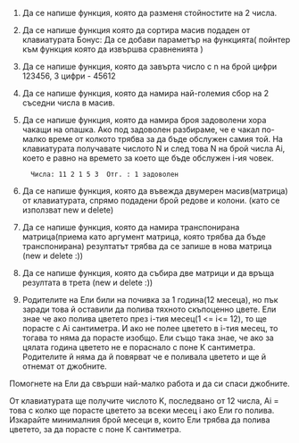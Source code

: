 ﻿
1. Да се напише функция, която да разменя стойностите на 2 числа.


2. Да се напише функция която да сортира масив подаден от клавиатурата
Бонус: Да се добави параметър на функцията( пойнтер към функция която да извършва сравненията )

3. Да се напише функция, която да завърта число с n на брой цифри
     123456, 3 цифри - 45612

4. Да се напише функция, която да намира най-големия сбор на 2 съседни числа в масив. 

5. Да се напише функция, която да намира броя задоволени хора чакащи на опашка. Ако под задоволен разбираме, че е чакал по-малко време
от колкото трябва за да бъде обслужен самия той. На клавиатурата получавате числото N и след това N на брой числа Аi, което е равно
на времето за което ще бъде обслужен i-ия човек.

 		 Числа: 11 2 1 5 3  Отг. : 1 задоволен

6. Да се напише функция, която да въвежда двумерен масив(матрица) от клавиатурата,
   спрямо подадени брой редове и колони. (като се използват new и delete)
   
7. Да се напише функция, която да намира транспонирана матрица(приема като аргумент матрица, която трябва да бъде транспонирана)
   резултатът трябва да се запише в нова матрица
   (new и delete :))

8. Да се напише функция, която да събира две матрици и да връща резултата в трета
   (new и delete :))

8. Родителите на Ели били на почивка за 1 година(12 месеца), но пък заради това й оставили да полива тяхното скъпоценно цвете.
Ели знае че ако полива цветето през i-тия месец(1 <= i<= 12), то ще порасте с Ai сантиметра. И ако не полее цветето в i-тия месец, то
тогава то няма да порасте изобщо. Ели също така знае, че ако за цялата година цветето не е пораснало с поне К сантиметра.
Родителите й няма да й повярват че е поливала цветето и ще й отнемат от джобните.

Помогнете на Ели да свърши най-малко работа и да си спаси джобните.

От клавиатурата ще получите числото K, последвано от 12 числа, Ai = това с колко ще порасте цветето за всеки месец i ако Ели
го полива. Изкарайте минималния брой месеци в, които Ели трябва да полива цветето, за да порасте с поне К сантиметра.